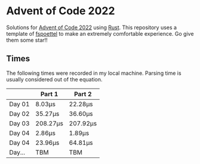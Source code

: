 # Advent of Code 2022

Solutions for [Advent of Code 2022](https://adventofcode.com/2022) using [Rust](https://www.rust-lang.org/).
This repository uses a template of [fspoettel](https://github.com/fspoettel/advent-of-code-rust) to make an extremely comfortable experience. Go give them some star!!

<!--- advent_readme_stars table --->

## Times

The following times were recorded in my local machine. Parsing time is usually considered out of the equation.

|        | Part 1   | Part 2   |
|--------|----------|----------|
| Day 01 | 8.03µs   | 22.28µs  | 
| Day 02 | 35.27µs  | 36.60µs  |
| Day 03 | 208.27µs | 207.92µs |
| Day 04 | 2.86µs   | 1.89µs   |
| Day 04 | 23.96µs  | 64.81µs  |
| Day... | TBM      | TBM      |
